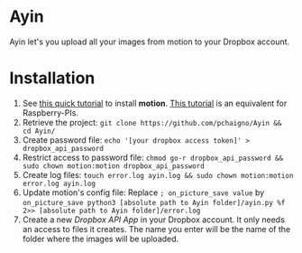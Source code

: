 # Ayin

Ayin let's you upload all your images from motion to your Dropbox account.


Installation
=====

1. See [this quick tutorial](http://www.maketecheasier.com/setup-motion-detection-webcam-ubuntu/) to install **motion**. [This tutorial](http://www.instructables.com/id/Raspberry-Pi-as-low-cost-HD-surveillance-camera/step7/Installing-the-motion-detection-software/) is an equivalent for Raspberry-PIs.
2. Retrieve the project: `git clone https://github.com/pchaigno/Ayin && cd Ayin/`
3. Create password file: `echo '[your dropbox access token]' > dropbox_api_password`
4. Restrict access to password file: `chmod go-r dropbox_api_password && sudo chown motion:motion dropbox_api_password`
5. Create log files: `touch error.log ayin.log && sudo chown motion:motion error.log ayin.log`
6. Update motion's config file: Replace `; on_picture_save value` by `on_picture_save python3 [absolute path to Ayin folder]/ayin.py %f 2>> [absolute path to Ayin folder]/error.log`
7. Create a new *Dropbox API App* in your Dropbox account. It only needs an access to files it creates. The name you enter will be the name of the folder where the images will be uploaded.
